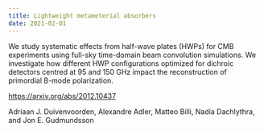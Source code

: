 ```yaml
---
title: Lightweight metameterial absorbers
date: 2021-02-01
---
```


We study systematic effects from half-wave plates (HWPs) for CMB experiments using full-sky time-domain beam convolution simulations. We investigate how different HWP configurations optimized for dichroic detectors centred at 95 and 150 GHz impact the reconstruction of primordial B-mode polarization.

https://arxiv.org/abs/2012.10437

Adriaan J. Duivenvoorden, Alexandre Adler, Matteo Billi, Nadia Dachlythra, and Jon E. Gudmundsson

<!--more-->